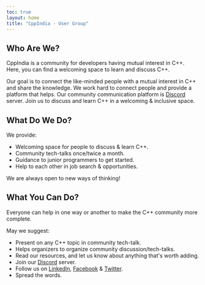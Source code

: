 ```yaml
---
toc: true
layout: home
title: "CppIndia - User Group"
---
```


## Who Are We?

CppIndia is a community for developers having mutual interest in C++. Here, you can find a welcoming space to learn and discuss C++.

Our goal is to connect the like-minded people with a mutual interest in C++ and share the knowledge. We work hard to connect people and provide a platform that helps. Our community communication platform is [Discord](https://discord.gg/Wz42tX5) server. Join us to discuss and learn C++ in a welcoming & inclusive space.


## What Do We Do?

We provide:

- Welcoming space for people to discuss & learn C++.
- Community tech-talks once/twice a month.
- Guidance to junior programmers to get started.
- Help to each other in job search & opportunities.

We are always open to new ways of thinking!

## What You Can Do?

Everyone can help in one way or another to make the C++ community more complete.

May we suggest:

- Present on any C++ topic in community tech-talk.
- Helps organizers to organize community discussion/tech-talks.
- Read our resources, and let us know about anything that's worth adding.
- Join our [Discord](https://discord.gg/Wz42tX5) server.
- Follow us on [LinkedIn](), [Facebook]() & [Twitter]().
- Spread the words.

